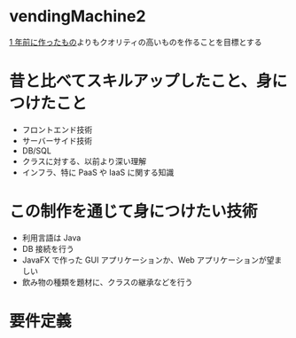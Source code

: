 # vendingMachine2

[1 年前に作ったもの](https://github.com/shin1127/VendingMachine)よりもクオリティの高いものを作ることを目標とする

# 昔と比べてスキルアップしたこと、身につけたこと

- フロントエンド技術
- サーバーサイド技術
- DB/SQL
- クラスに対する、以前より深い理解
- インフラ、特に PaaS や IaaS に関する知識

# この制作を通じて身につけたい技術

- 利用言語は Java
- DB 接続を行う
- JavaFX で作った GUI アプリケーションか、Web アプリケーションが望ましい
- 飲み物の種類を題材に、クラスの継承などを行う

# 要件定義

